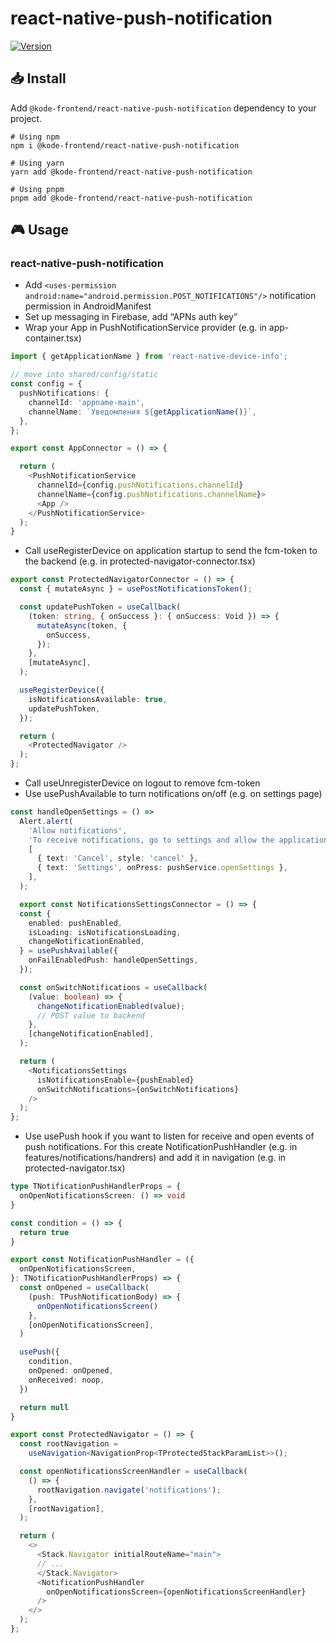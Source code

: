 # react-native-push-notification

[![Version][version-badge]][package]

## 📥 Install

Add `@kode-frontend/react-native-push-notification` dependency to your project.

```shell
# Using npm
npm i @kode-frontend/react-native-push-notification

# Using yarn
yarn add @kode-frontend/react-native-push-notification

# Using pnpm
pnpm add @kode-frontend/react-native-push-notification
```

## 🎮 Usage

### react-native-push-notification

- Add `<uses-permission android:name="android.permission.POST_NOTIFICATIONS"/>` notification permission in AndroidManifest
- Set up messaging in Firebase, add “APNs auth key”
- Wrap your App in PushNotificationService provider (e.g. in app-container.tsx)

```typescript
import { getApplicationName } from 'react-native-device-info';

// move into shared/config/static
const config = {
  pushNotifications: {
    channelId: 'appname-main',
    channelName: `Уведомления ${getApplicationName()}`,
  },
};

export const AppConnector = () => {

  return (
    <PushNotificationService
      channelId={config.pushNotifications.channelId}
      channelName={config.pushNotifications.channelName}>
      <App />
    </PushNotificationService>
  );
}
```

- Call useRegisterDevice on application startup to send the fcm-token to the backend (e.g. in protected-navigator-connector.tsx)

```typescript
export const ProtectedNavigatorConnector = () => {
  const { mutateAsync } = usePostNotificationsToken();

  const updatePushToken = useCallback(
    (token: string, { onSuccess }: { onSuccess: Void }) => {
      mutateAsync(token, {
        onSuccess,
      });
    },
    [mutateAsync],
  );

  useRegisterDevice({
    isNotificationsAvailable: true,
    updatePushToken,
  });

  return (
    <ProtectedNavigator />
  );
};
```

- Call useUnregisterDevice on logout to remove fcm-token
- Use usePushAvailable to turn notifications on/off (e.g. on settings page)

```typescript
const handleOpenSettings = () =>
  Alert.alert(
    'Allow notifications',
    'To receive notifications, go to settings and allow the application to send them',
    [
      { text: 'Cancel', style: 'cancel' },
      { text: 'Settings', onPress: pushService.openSettings },
    ],
  );

  export const NotificationsSettingsConnector = () => {
  const {
    enabled: pushEnabled,
    isLoading: isNotificationsLoading,
    changeNotificationEnabled,
  } = usePushAvailable({
    onFailEnabledPush: handleOpenSettings,
  });

  const onSwitchNotifications = useCallback(
    (value: boolean) => {
      changeNotificationEnabled(value);
      // POST value to backend
    },
    [changeNotificationEnabled],
  );

  return (
    <NotificationsSettings
      isNotificationsEnable={pushEnabled}
      onSwitchNotifications={onSwitchNotifications}
    />
  );
};
```

- Use usePush hook if you want to listen for receive and open events of push notifications. For this create NotificationPushHandler (e.g. in features/notifications/handrers) and add it in navigation (e.g. in protected-navigator.tsx)

```typescript
type TNotificationPushHandlerProps = {
  onOpenNotificationsScreen: () => void
}

const condition = () => {
  return true
}

export const NotificationPushHandler = ({
  onOpenNotificationsScreen,
}: TNotificationPushHandlerProps) => {
  const onOpened = useCallback(
    (push: TPushNotificationBody) => {
      onOpenNotificationsScreen()
    },
    [onOpenNotificationsScreen],
  )

  usePush({
    condition,
    onOpened: onOpened,
    onReceived: noop,
  })

  return null
}
```

```typescript
export const ProtectedNavigator = () => {
  const rootNavigation =
    useNavigation<NavigationProp<TProtectedStackParamList>>();

  const openNotificationsScreenHandler = useCallback(
    () => {
      rootNavigation.navigate('notifications');
    },
    [rootNavigation],
  );

  return (
    <>
      <Stack.Navigator initialRouteName="main">
      // ...
      </Stack.Navigator>
      <NotificationPushHandler
        onOpenNotificationsScreen={openNotificationsScreenHandler}
      />
    </>
  );
};
```

[version-badge]: https://img.shields.io/npm/v/@kode-frontend/react-native-push-notification.svg?style=flat-square
[package]: https://www.npmjs.com/package/@kode-frontend/react-native-push-notification
